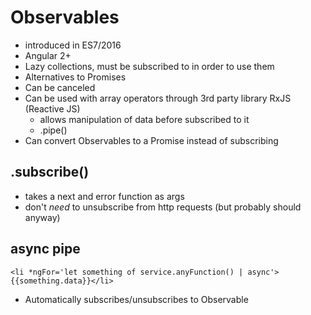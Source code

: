# Observables

- introduced in ES7/2016
- Angular 2+
- Lazy collections, must be subscribed to in order to use them
- Alternatives to Promises
- Can be canceled
- Can be used with array operators through 3rd party library RxJS (Reactive JS)
  - allows manipulation of data before subscribed to it
  - .pipe()
- Can convert Observables to a Promise instead of subscribing

## .subscribe()

- takes a next and error function as args
- don't *need* to unsubscribe from http requests (but probably should anyway)

## async pipe

```
<li *ngFor='let something of service.anyFunction() | async'>{{something.data}}</li>
```

- Automatically subscribes/unsubscribes to Observable
